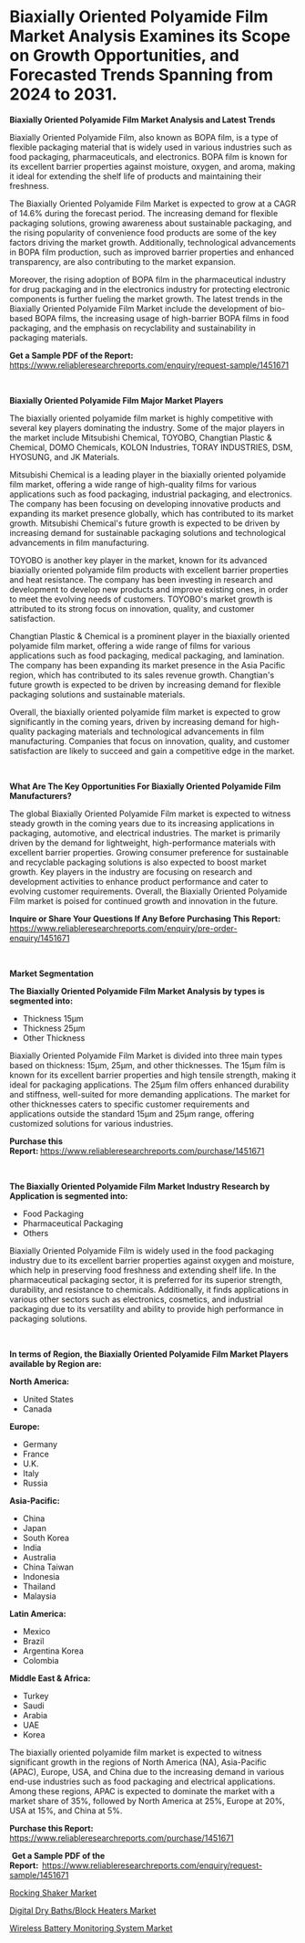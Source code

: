 <p><h1>Biaxially Oriented Polyamide Film Market Analysis Examines its Scope on Growth Opportunities, and Forecasted Trends Spanning from 2024 to 2031.</h1></p><p><strong>Biaxially Oriented Polyamide Film Market Analysis and Latest Trends</strong></p>
<p><p>Biaxially Oriented Polyamide Film, also known as BOPA film, is a type of flexible packaging material that is widely used in various industries such as food packaging, pharmaceuticals, and electronics. BOPA film is known for its excellent barrier properties against moisture, oxygen, and aroma, making it ideal for extending the shelf life of products and maintaining their freshness.</p><p>The Biaxially Oriented Polyamide Film Market is expected to grow at a CAGR of 14.6% during the forecast period. The increasing demand for flexible packaging solutions, growing awareness about sustainable packaging, and the rising popularity of convenience food products are some of the key factors driving the market growth. Additionally, technological advancements in BOPA film production, such as improved barrier properties and enhanced transparency, are also contributing to the market expansion.</p><p>Moreover, the rising adoption of BOPA film in the pharmaceutical industry for drug packaging and in the electronics industry for protecting electronic components is further fueling the market growth. The latest trends in the Biaxially Oriented Polyamide Film Market include the development of bio-based BOPA films, the increasing usage of high-barrier BOPA films in food packaging, and the emphasis on recyclability and sustainability in packaging materials.</p></p>
<p><strong>Get a Sample PDF of the Report:&nbsp;</strong> <a href="https://www.reliableresearchreports.com/enquiry/request-sample/1451671">https://www.reliableresearchreports.com/enquiry/request-sample/1451671</a></p>
<p>&nbsp;</p>
<p><strong>Biaxially Oriented Polyamide Film Major Market Players</strong></p>
<p><p>The biaxially oriented polyamide film market is highly competitive with several key players dominating the industry. Some of the major players in the market include Mitsubishi Chemical, TOYOBO, Changtian Plastic & Chemical, DOMO Chemicals, KOLON Industries, TORAY INDUSTRIES, DSM, HYOSUNG, and JK Materials.</p><p>Mitsubishi Chemical is a leading player in the biaxially oriented polyamide film market, offering a wide range of high-quality films for various applications such as food packaging, industrial packaging, and electronics. The company has been focusing on developing innovative products and expanding its market presence globally, which has contributed to its market growth. Mitsubishi Chemical's future growth is expected to be driven by increasing demand for sustainable packaging solutions and technological advancements in film manufacturing.</p><p>TOYOBO is another key player in the market, known for its advanced biaxially oriented polyamide film products with excellent barrier properties and heat resistance. The company has been investing in research and development to develop new products and improve existing ones, in order to meet the evolving needs of customers. TOYOBO's market growth is attributed to its strong focus on innovation, quality, and customer satisfaction.</p><p>Changtian Plastic & Chemical is a prominent player in the biaxially oriented polyamide film market, offering a wide range of films for various applications such as food packaging, medical packaging, and lamination. The company has been expanding its market presence in the Asia Pacific region, which has contributed to its sales revenue growth. Changtian's future growth is expected to be driven by increasing demand for flexible packaging solutions and sustainable materials.</p><p>Overall, the biaxially oriented polyamide film market is expected to grow significantly in the coming years, driven by increasing demand for high-quality packaging materials and technological advancements in film manufacturing. Companies that focus on innovation, quality, and customer satisfaction are likely to succeed and gain a competitive edge in the market.</p></p>
<p>&nbsp;</p>
<p><strong>What Are The Key Opportunities For Biaxially Oriented Polyamide Film Manufacturers?</strong></p>
<p><p>The global Biaxially Oriented Polyamide Film market is expected to witness steady growth in the coming years due to its increasing applications in packaging, automotive, and electrical industries. The market is primarily driven by the demand for lightweight, high-performance materials with excellent barrier properties. Growing consumer preference for sustainable and recyclable packaging solutions is also expected to boost market growth. Key players in the industry are focusing on research and development activities to enhance product performance and cater to evolving customer requirements. Overall, the Biaxially Oriented Polyamide Film market is poised for continued growth and innovation in the future.</p></p>
<p><strong>Inquire or Share Your Questions If Any Before Purchasing This Report:</strong> <a href="https://www.reliableresearchreports.com/enquiry/pre-order-enquiry/1451671">https://www.reliableresearchreports.com/enquiry/pre-order-enquiry/1451671</a></p>
<p>&nbsp;</p>
<p><strong>Market Segmentation</strong></p>
<p><strong>The Biaxially Oriented Polyamide Film Market Analysis by types is segmented into:</strong></p>
<p><ul><li>Thickness 15μm</li><li>Thickness 25μm</li><li>Other Thickness</li></ul></p>
<p><p>Biaxially Oriented Polyamide Film Market is divided into three main types based on thickness: 15μm, 25μm, and other thicknesses. The 15μm film is known for its excellent barrier properties and high tensile strength, making it ideal for packaging applications. The 25μm film offers enhanced durability and stiffness, well-suited for more demanding applications. The market for other thicknesses caters to specific customer requirements and applications outside the standard 15μm and 25μm range, offering customized solutions for various industries.</p></p>
<p><strong>Purchase this Report:&nbsp;</strong><a href="https://www.reliableresearchreports.com/purchase/1451671">https://www.reliableresearchreports.com/purchase/1451671</a></p>
<p>&nbsp;</p>
<p><strong>The Biaxially Oriented Polyamide Film Market Industry Research by Application is segmented into:</strong></p>
<p><ul><li>Food Packaging</li><li>Pharmaceutical Packaging</li><li>Others</li></ul></p>
<p><p>Biaxially Oriented Polyamide Film is widely used in the food packaging industry due to its excellent barrier properties against oxygen and moisture, which help in preserving food freshness and extending shelf life. In the pharmaceutical packaging sector, it is preferred for its superior strength, durability, and resistance to chemicals. Additionally, it finds applications in various other sectors such as electronics, cosmetics, and industrial packaging due to its versatility and ability to provide high performance in packaging solutions.</p></p>
<p>&nbsp;</p>
<p><strong>In terms of Region, the Biaxially Oriented Polyamide Film Market Players available by Region are:</strong></p>
<p>
    <p> <strong> North America: </strong>
        <ul>
            <li>United States</li>
            <li>Canada</li>
        </ul>
        </p> 
    <p> <strong> Europe: </strong>
        <ul>
            <li>Germany</li>
            <li>France</li>
            <li>U.K.</li>
            <li>Italy</li>
            <li>Russia</li>
        </ul>
        </p> 
    <p> <strong> Asia-Pacific: </strong>
        <ul>
            <li>China</li>
            <li>Japan</li>
            <li>South Korea</li>
            <li>India</li>
            <li>Australia</li>
            <li>China Taiwan</li>
            <li>Indonesia</li>
            <li>Thailand</li>
            <li>Malaysia</li>
        </ul>
        </p> 
    <p> <strong> Latin America: </strong>
        <ul>
            <li>Mexico</li>
            <li>Brazil</li>
            <li>Argentina Korea</li>
            <li>Colombia</li>
        </ul>
        </p> 
    <p> <strong> Middle East & Africa: </strong>
        <ul>
            <li>Turkey</li>
            <li>Saudi</li>
            <li>Arabia</li>
            <li>UAE</li>
            <li>Korea</li>
        </ul>
    </p>
    </p>
<p><p>The biaxially oriented polyamide film market is expected to witness significant growth in the regions of North America (NA), Asia-Pacific (APAC), Europe, USA, and China due to the increasing demand in various end-use industries such as food packaging and electrical applications. Among these regions, APAC is expected to dominate the market with a market share of 35%, followed by North America at 25%, Europe at 20%, USA at 15%, and China at 5%.</p></p>
<p><strong>Purchase this Report: </strong><a href="https://www.reliableresearchreports.com/purchase/1451671">https://www.reliableresearchreports.com/purchase/1451671</a></p>
<p>&nbsp;<strong>Get a Sample PDF of the Report:&nbsp;&nbsp;</strong><a href="https://www.reliableresearchreports.com/enquiry/request-sample/1451671">https://www.reliableresearchreports.com/enquiry/request-sample/1451671</a></p>
<p><strong></strong></p>
<p><p><a href="https://view.publitas.com/reportprime-1/rocking-shaker-market-size-furnishes-valuable-information-encompassing-market-share-market-trends-and-projections-spanning-from-2023-to-2030/">Rocking Shaker Market</a></p><p><a href="https://view.publitas.com/reportprime-1/digital-dry-baths-block-heaters-market-size-growing-and-forecasted-for-period-from-2023-2030-and-provides-complete-market-analysis-of-this-market/">Digital Dry Baths/Block Heaters Market</a></p><p><a href="https://view.publitas.com/reportprime-1/global-wireless-battery-monitoring-system-market-by-types-applications-and-major-players-with-regional-growth-rate-analysis-and-development-situation-from-2023-to-2030/">Wireless Battery Monitoring System Market</a></p></p>